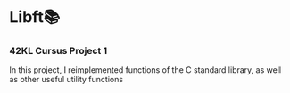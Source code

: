 # Libft📚

### 42KL Cursus Project 1

In this project, I reimplemented functions of the C standard library, as well as other useful utility functions
